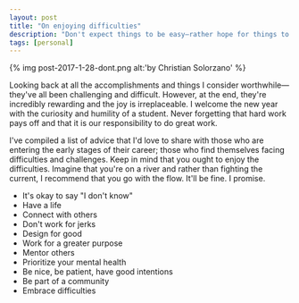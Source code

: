 ```yaml
---
layout: post
title: "On enjoying difficulties"
description: "Don't expect things to be easy—rather hope for things to be challenging.."
tags: [personal]
---
```


{% img post-2017-1-28-dont.png alt:'by Christian Solorzano' %}



Looking back at all the accomplishments and things I consider worthwhile—they've all been challenging and difficult. However, at the end, they're incredibly rewarding and the joy is irreplaceable. I welcome the new year with the curiosity and humility of a student. Never forgetting that hard work pays off and that it is our responsibility to do great work.

I've compiled a list of advice that I'd love to share with those who are entering the early stages of their career; those who find themselves facing difficulties and challenges. Keep in mind that you ought to enjoy the difficulties. Imagine that you're on a river and rather than fighting the current, I recommend that you go with the flow. It'll be fine. I promise.


<ul>
<li>It's okay to say "I don't know"</li>
<li>Have a life</li>
<li>Connect with others</li>
<li>Don't work for jerks</li>
<li>Design for good</li>
<li>Work for a greater purpose</li>
<li>Mentor others</li>
<li>Prioritize your mental health</li>
<li>Be nice, be patient, have good intentions</li>
<li>Be part of a community</li>
<li>Embrace difficulties</li>
</ul>








